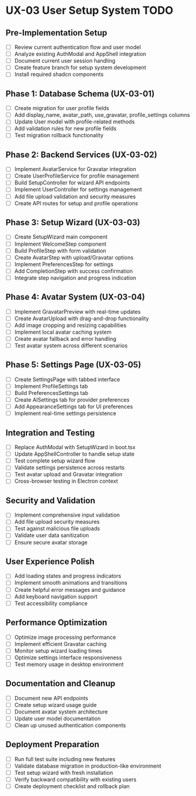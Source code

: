 # UX-03 User Setup System TODO

## Pre-Implementation Setup
- [ ] Review current authentication flow and user model
- [ ] Analyze existing AuthModal and AppShell integration
- [ ] Document current user session handling
- [ ] Create feature branch for setup system development
- [ ] Install required shadcn components

## Phase 1: Database Schema (UX-03-01)
- [ ] Create migration for user profile fields
- [ ] Add display_name, avatar_path, use_gravatar, profile_settings columns
- [ ] Update User model with profile-related methods
- [ ] Add validation rules for new profile fields
- [ ] Test migration rollback functionality

## Phase 2: Backend Services (UX-03-02)
- [ ] Implement AvatarService for Gravatar integration
- [ ] Create UserProfileService for profile management
- [ ] Build SetupController for wizard API endpoints
- [ ] Implement UserController for settings management
- [ ] Add file upload validation and security measures
- [ ] Create API routes for setup and profile operations

## Phase 3: Setup Wizard (UX-03-03)
- [ ] Create SetupWizard main component
- [ ] Implement WelcomeStep component
- [ ] Build ProfileStep with form validation
- [ ] Create AvatarStep with upload/Gravatar options
- [ ] Implement PreferencesStep for settings
- [ ] Add CompletionStep with success confirmation
- [ ] Integrate step navigation and progress indication

## Phase 4: Avatar System (UX-03-04)
- [ ] Implement GravatarPreview with real-time updates
- [ ] Create AvatarUpload with drag-and-drop functionality
- [ ] Add image cropping and resizing capabilities
- [ ] Implement local avatar caching system
- [ ] Create avatar fallback and error handling
- [ ] Test avatar system across different scenarios

## Phase 5: Settings Page (UX-03-05)
- [ ] Create SettingsPage with tabbed interface
- [ ] Implement ProfileSettings tab
- [ ] Build PreferencesSettings tab
- [ ] Create AISettings tab for provider preferences
- [ ] Add AppearanceSettings tab for UI preferences
- [ ] Implement real-time settings persistence

## Integration and Testing
- [ ] Replace AuthModal with SetupWizard in boot.tsx
- [ ] Update AppShellController to handle setup state
- [ ] Test complete setup wizard flow
- [ ] Validate settings persistence across restarts
- [ ] Test avatar upload and Gravatar integration
- [ ] Cross-browser testing in Electron context

## Security and Validation
- [ ] Implement comprehensive input validation
- [ ] Add file upload security measures
- [ ] Test against malicious file uploads
- [ ] Validate user data sanitization
- [ ] Ensure secure avatar storage

## User Experience Polish
- [ ] Add loading states and progress indicators
- [ ] Implement smooth animations and transitions
- [ ] Create helpful error messages and guidance
- [ ] Add keyboard navigation support
- [ ] Test accessibility compliance

## Performance Optimization
- [ ] Optimize image processing performance
- [ ] Implement efficient Gravatar caching
- [ ] Monitor setup wizard loading times
- [ ] Optimize settings interface responsiveness
- [ ] Test memory usage in desktop environment

## Documentation and Cleanup
- [ ] Document new API endpoints
- [ ] Create setup wizard usage guide
- [ ] Document avatar system architecture
- [ ] Update user model documentation
- [ ] Clean up unused authentication components

## Deployment Preparation
- [ ] Run full test suite including new features
- [ ] Validate database migration in production-like environment
- [ ] Test setup wizard with fresh installation
- [ ] Verify backward compatibility with existing users
- [ ] Create deployment checklist and rollback plan